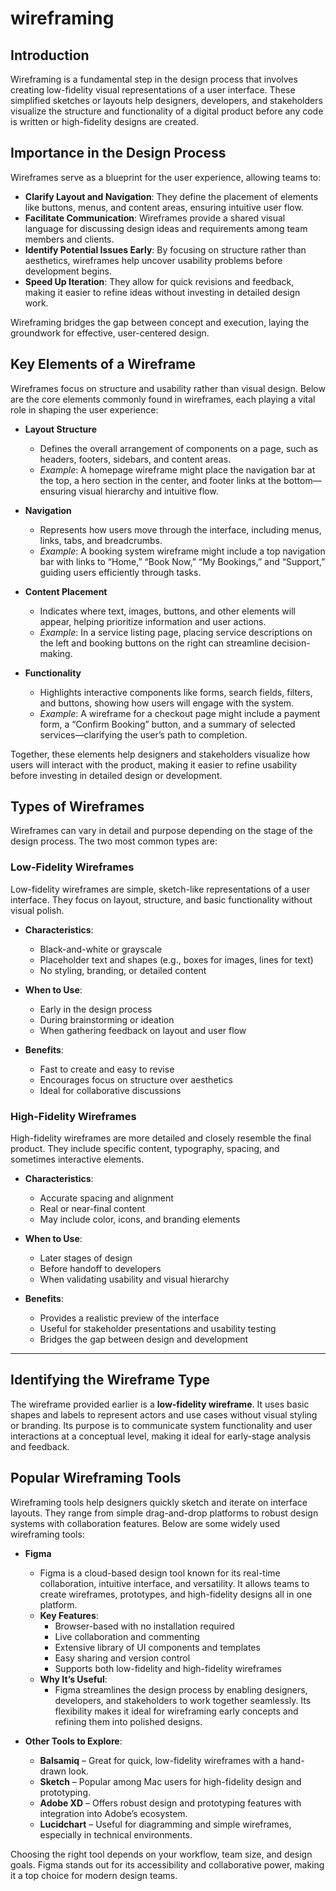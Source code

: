 # wireframing

## Introduction

Wireframing is a fundamental step in the design process that involves creating low-fidelity visual representations of a user interface. These simplified sketches or layouts help designers, developers, and stakeholders visualize the structure and functionality of a digital product before any code is written or high-fidelity designs are created.

## Importance in the Design Process

Wireframes serve as a blueprint for the user experience, allowing teams to:

- **Clarify Layout and Navigation**: They define the placement of elements like buttons, menus, and content areas, ensuring intuitive user flow.
- **Facilitate Communication**: Wireframes provide a shared visual language for discussing design ideas and requirements among team members and clients.
- **Identify Potential Issues Early**: By focusing on structure rather than aesthetics, wireframes help uncover usability problems before development begins.
- **Speed Up Iteration**: They allow for quick revisions and feedback, making it easier to refine ideas without investing in detailed design work.

Wireframing bridges the gap between concept and execution, laying the groundwork for effective, user-centered design.

## Key Elements of a Wireframe

Wireframes focus on structure and usability rather than visual design. Below are the core elements commonly found in wireframes, each playing a vital role in shaping the user experience:

- **Layout Structure**
  - Defines the overall arrangement of components on a page, such as headers, footers, sidebars, and content areas.
  - *Example*: A homepage wireframe might place the navigation bar at the top, a hero section in the center, and footer links at the bottom—ensuring visual hierarchy and intuitive flow.

- **Navigation**
  - Represents how users move through the interface, including menus, links, tabs, and breadcrumbs.
  - *Example*: A booking system wireframe might include a top navigation bar with links to “Home,” “Book Now,” “My Bookings,” and “Support,” guiding users efficiently through tasks.

- **Content Placement**
  - Indicates where text, images, buttons, and other elements will appear, helping prioritize information and user actions.
  - *Example*: In a service listing page, placing service descriptions on the left and booking buttons on the right can streamline decision-making.

- **Functionality**
  - Highlights interactive components like forms, search fields, filters, and buttons, showing how users will engage with the system.
  - *Example*: A wireframe for a checkout page might include a payment form, a “Confirm Booking” button, and a summary of selected services—clarifying the user’s path to completion.

Together, these elements help designers and stakeholders visualize how users will interact with the product, making it easier to refine usability before investing in detailed design or development.

## Types of Wireframes

Wireframes can vary in detail and purpose depending on the stage of the design process. The two most common types are:

### Low-Fidelity Wireframes

Low-fidelity wireframes are simple, sketch-like representations of a user interface. They focus on layout, structure, and basic functionality without visual polish.

- **Characteristics**:
  - Black-and-white or grayscale
  - Placeholder text and shapes (e.g., boxes for images, lines for text)
  - No styling, branding, or detailed content

- **When to Use**:
  - Early in the design process
  - During brainstorming or ideation
  - When gathering feedback on layout and user flow

- **Benefits**:
  - Fast to create and easy to revise
  - Encourages focus on structure over aesthetics
  - Ideal for collaborative discussions

### High-Fidelity Wireframes

High-fidelity wireframes are more detailed and closely resemble the final product. They include specific content, typography, spacing, and sometimes interactive elements.

- **Characteristics**:
  - Accurate spacing and alignment
  - Real or near-final content
  - May include color, icons, and branding elements

- **When to Use**:
  - Later stages of design
  - Before handoff to developers
  - When validating usability and visual hierarchy

- **Benefits**:
  - Provides a realistic preview of the interface
  - Useful for stakeholder presentations and usability testing
  - Bridges the gap between design and development

---

## Identifying the Wireframe Type

The wireframe provided earlier is a **low-fidelity wireframe**. It uses basic shapes and labels to represent actors and use cases without visual styling or branding. Its purpose is to communicate system functionality and user interactions at a conceptual level, making it ideal for early-stage analysis and feedback.

## Popular Wireframing Tools

Wireframing tools help designers quickly sketch and iterate on interface layouts. They range from simple drag-and-drop platforms to robust design systems with collaboration features. Below are some widely used wireframing tools:

- **Figma**
  - Figma is a cloud-based design tool known for its real-time collaboration, intuitive interface, and versatility. It allows teams to create wireframes, prototypes, and high-fidelity designs all in one platform.
  - **Key Features**:
    - Browser-based with no installation required
    - Live collaboration and commenting
    - Extensive library of UI components and templates
    - Easy sharing and version control
    - Supports both low-fidelity and high-fidelity wireframes
  - **Why It’s Useful**:
    - Figma streamlines the design process by enabling designers, developers, and stakeholders to work together seamlessly. Its flexibility makes it ideal for wireframing early concepts and refining them into polished designs.

- **Other Tools to Explore**:
  - **Balsamiq** – Great for quick, low-fidelity wireframes with a hand-drawn look.
  - **Sketch** – Popular among Mac users for high-fidelity design and prototyping.
  - **Adobe XD** – Offers robust design and prototyping features with integration into Adobe’s ecosystem.
  - **Lucidchart** – Useful for diagramming and simple wireframes, especially in technical environments.

Choosing the right tool depends on your workflow, team size, and design goals. Figma stands out for its accessibility and collaborative power, making it a top choice for modern design teams.

